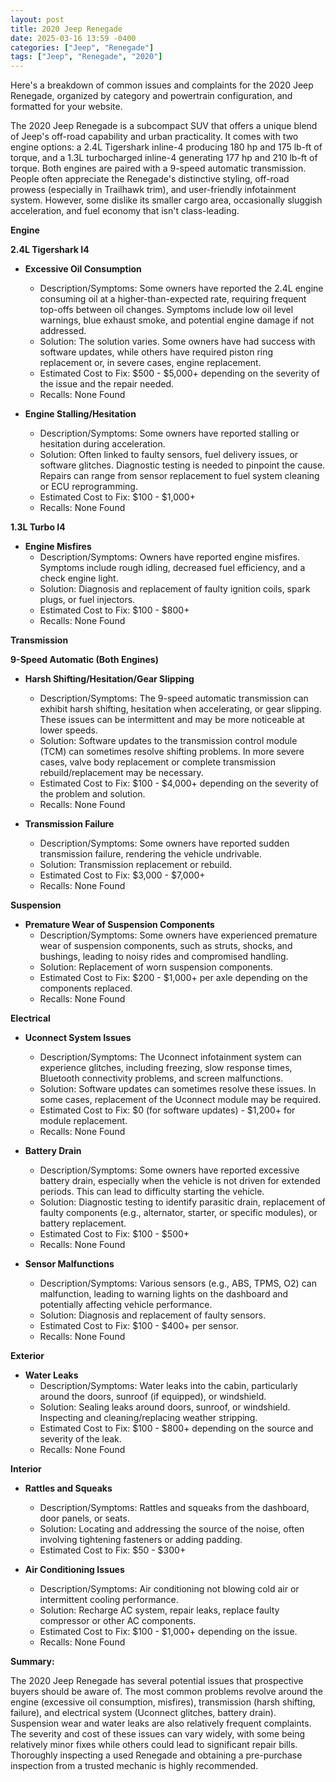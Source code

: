 ```yaml
---
layout: post
title: 2020 Jeep Renegade
date: 2025-03-16 13:59 -0400
categories: ["Jeep", "Renegade"]
tags: ["Jeep", "Renegade", "2020"]
---
```

Here's a breakdown of common issues and complaints for the 2020 Jeep Renegade, organized by category and powertrain configuration, and formatted for your website.

The 2020 Jeep Renegade is a subcompact SUV that offers a unique blend of Jeep's off-road capability and urban practicality. It comes with two engine options: a 2.4L Tigershark inline-4 producing 180 hp and 175 lb-ft of torque, and a 1.3L turbocharged inline-4 generating 177 hp and 210 lb-ft of torque. Both engines are paired with a 9-speed automatic transmission. People often appreciate the Renegade's distinctive styling, off-road prowess (especially in Trailhawk trim), and user-friendly infotainment system. However, some dislike its smaller cargo area, occasionally sluggish acceleration, and fuel economy that isn't class-leading.

**Engine**

**2.4L Tigershark I4**

*   **Excessive Oil Consumption**
    *   Description/Symptoms: Some owners have reported the 2.4L engine consuming oil at a higher-than-expected rate, requiring frequent top-offs between oil changes. Symptoms include low oil level warnings, blue exhaust smoke, and potential engine damage if not addressed.
    *   Solution: The solution varies. Some owners have had success with software updates, while others have required piston ring replacement or, in severe cases, engine replacement.
    *   Estimated Cost to Fix: $500 - $5,000+ depending on the severity of the issue and the repair needed.
    *   Recalls: None Found

* **Engine Stalling/Hesitation**
    * Description/Symptoms: Some owners have reported stalling or hesitation during acceleration.
    * Solution: Often linked to faulty sensors, fuel delivery issues, or software glitches. Diagnostic testing is needed to pinpoint the cause. Repairs can range from sensor replacement to fuel system cleaning or ECU reprogramming.
    * Estimated Cost to Fix: $100 - $1,000+
    * Recalls: None Found

**1.3L Turbo I4**

*   **Engine Misfires**
    *   Description/Symptoms: Owners have reported engine misfires. Symptoms include rough idling, decreased fuel efficiency, and a check engine light.
    *   Solution: Diagnosis and replacement of faulty ignition coils, spark plugs, or fuel injectors.
    *   Estimated Cost to Fix: $100 - $800+
    *   Recalls: None Found

**Transmission**

**9-Speed Automatic (Both Engines)**

*   **Harsh Shifting/Hesitation/Gear Slipping**
    *   Description/Symptoms: The 9-speed automatic transmission can exhibit harsh shifting, hesitation when accelerating, or gear slipping. These issues can be intermittent and may be more noticeable at lower speeds.
    *   Solution: Software updates to the transmission control module (TCM) can sometimes resolve shifting problems. In more severe cases, valve body replacement or complete transmission rebuild/replacement may be necessary.
    *   Estimated Cost to Fix: $100 - $4,000+ depending on the severity of the problem and solution.
    *   Recalls: None Found

*   **Transmission Failure**
    *   Description/Symptoms: Some owners have reported sudden transmission failure, rendering the vehicle undrivable.
    *   Solution: Transmission replacement or rebuild.
    *   Estimated Cost to Fix: $3,000 - $7,000+
    *   Recalls: None Found

**Suspension**

*   **Premature Wear of Suspension Components**
    *   Description/Symptoms: Some owners have experienced premature wear of suspension components, such as struts, shocks, and bushings, leading to noisy rides and compromised handling.
    *   Solution: Replacement of worn suspension components.
    *   Estimated Cost to Fix: $200 - $1,000+ per axle depending on the components replaced.
    *   Recalls: None Found

**Electrical**

*   **Uconnect System Issues**
    *   Description/Symptoms: The Uconnect infotainment system can experience glitches, including freezing, slow response times, Bluetooth connectivity problems, and screen malfunctions.
    *   Solution: Software updates can sometimes resolve these issues. In some cases, replacement of the Uconnect module may be required.
    *   Estimated Cost to Fix: $0 (for software updates) - $1,200+ for module replacement.
    *   Recalls: None Found

*   **Battery Drain**
    *   Description/Symptoms: Some owners have reported excessive battery drain, especially when the vehicle is not driven for extended periods. This can lead to difficulty starting the vehicle.
    *   Solution: Diagnostic testing to identify parasitic drain, replacement of faulty components (e.g., alternator, starter, or specific modules), or battery replacement.
    *   Estimated Cost to Fix: $100 - $500+
    *   Recalls: None Found

*   **Sensor Malfunctions**
    *   Description/Symptoms: Various sensors (e.g., ABS, TPMS, O2) can malfunction, leading to warning lights on the dashboard and potentially affecting vehicle performance.
    *   Solution: Diagnosis and replacement of faulty sensors.
    *   Estimated Cost to Fix: $100 - $400+ per sensor.
    *   Recalls: None Found

**Exterior**

*   **Water Leaks**
    *   Description/Symptoms: Water leaks into the cabin, particularly around the doors, sunroof (if equipped), or windshield.
    *   Solution: Sealing leaks around doors, sunroof, or windshield. Inspecting and cleaning/replacing weather stripping.
    *   Estimated Cost to Fix: $100 - $800+ depending on the source and severity of the leak.
    *   Recalls: None Found

**Interior**

*   **Rattles and Squeaks**
    *   Description/Symptoms:  Rattles and squeaks from the dashboard, door panels, or seats.
    *   Solution: Locating and addressing the source of the noise, often involving tightening fasteners or adding padding.
    *   Estimated Cost to Fix: $50 - $300+

*   **Air Conditioning Issues**
    *   Description/Symptoms: Air conditioning not blowing cold air or intermittent cooling performance.
    *   Solution: Recharge AC system, repair leaks, replace faulty compressor or other AC components.
    *   Estimated Cost to Fix: $100 - $1,000+ depending on the issue.
    *   Recalls: None Found

**Summary:**

The 2020 Jeep Renegade has several potential issues that prospective buyers should be aware of. The most common problems revolve around the engine (excessive oil consumption, misfires), transmission (harsh shifting, failure), and electrical system (Uconnect glitches, battery drain). Suspension wear and water leaks are also relatively frequent complaints. The severity and cost of these issues can vary widely, with some being relatively minor fixes while others could lead to significant repair bills. Thoroughly inspecting a used Renegade and obtaining a pre-purchase inspection from a trusted mechanic is highly recommended.


